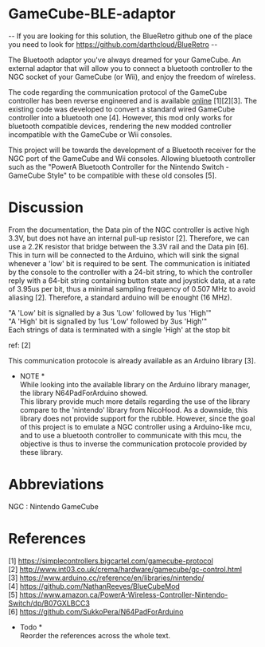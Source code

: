# GameCube-BLE-adaptor  

-- If you are looking for this solution, the BlueRetro github one of the place you need to look for https://github.com/darthcloud/BlueRetro --

The Bluetooth adaptor you've always dreamed for your GameCube. An external adaptor that will allow you to connect a bluetooth controller to the NGC socket of your GameCube (or Wii), and enjoy the freedom of wireless.  
  
The code regarding the communication protocol of the GameCube controller has been reverse engineered and is available [online](https://www.arduino.cc/reference/en/libraries/nintendo/) [1][2][3]. The existing code was developed to convert a standard wired GameCube controller into a bluetooth one [4]. However, this mod only works for bluetooth compatible devices, rendering the new modded controller incompatible with the GameCube or Wii consoles.  
  
This project will be towards the development of a Bluetooth receiver for the NGC port of the GameCube and Wii consoles. Allowing bluetooth controller such as the "PowerA Bluetooth Controller for the Nintendo Switch - GameCube Style" to be compatible with these old consoles [5].  
  
# Discussion  
From the documentation, the Data pin of the NGC controller is active high 3.3V, but does not have an internal pull-up resistor [2]. Therefore, we can use a 2.2K resistor that bridge between the 3.3V rail and the Data pin [6]. This in turn will be connected to the Arduino, which will sink the signal whenever a 'low' bit is required to be sent. The communication is initiated by the console to the controller with a 24-bit string, to which the controller reply with a 64-bit string containing button state and joystick data, at a rate of 3.95us per bit, thus a minimal sampling frequency of 0.507 MHz to avoid aliasing [2].  Therefore, a standard arduino will be enought (16 MHz).
  
"A 'Low' bit is signalled by a 3us 'Low' followed by 1us 'High'"  
"A 'High' bit is signalled by 1us 'Low' followed by 3us 'High'"  
Each strings of data is terminated with a single 'High' at the stop bit  
  
ref: [2]  
  
This communication protocole is already available as an Arduino library [3].  

* NOTE *  
While looking into the available library on the Arduino library manager, the library N64PadForArduino showed.  
This library provide much more details regarding the use of the library compare to the 'nintendo' library from NicoHood.
As a downside, this library does not provide support for the rubble. However, since the goal of this project is to emulate a NGC controller using a Arduino-like mcu, and to use a bluetooth controller to communicate with this mcu, the objective is thus to inverse the communication protocole provided by these library.
  
# Abbreviations  
NGC : Nintendo GameCube  
  
# References  
[1] https://simplecontrollers.bigcartel.com/gamecube-protocol  
[2] http://www.int03.co.uk/crema/hardware/gamecube/gc-control.html  
[3] https://www.arduino.cc/reference/en/libraries/nintendo/  
[4] https://github.com/NathanReeves/BlueCubeMod  
[5] https://www.amazon.ca/PowerA-Wireless-Controller-Nintendo-Switch/dp/B07GXLBCC3  
[6] https://github.com/SukkoPera/N64PadForArduino  
  
  
* Todo *  
Reorder the references across the whole text.  


  
